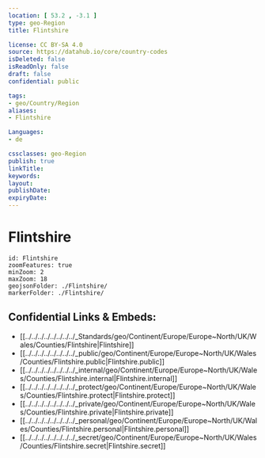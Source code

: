 ```yaml
---
location: [ 53.2 , -3.1 ] 
type: geo-Region
title: Flintshire

license: CC BY-SA 4.0
source: https://datahub.io/core/country-codes
isDeleted: false
isReadOnly: false
draft: false
confidential: public

tags:
- geo/Country/Region
aliases:
- Flintshire

Languages:
- de

cssclasses: geo-Region
publish: true
linkTitle: 
keywords: 
layout: 
publishDate: 
expiryDate: 
---
```


# Flintshire

```leaflet
id: Flintshire
zoomFeatures: true 
minZoom: 2 
maxZoom: 18
geojsonFolder: ./Flintshire/
markerFolder: ./Flintshire/
```


## Confidential Links & Embeds: 
- [[../../../../../../../../_Standards/geo/Continent/Europe/Europe~North/UK/Wales/Counties/Flintshire|Flintshire]] 
- [[../../../../../../../../_public/geo/Continent/Europe/Europe~North/UK/Wales/Counties/Flintshire.public|Flintshire.public]] 
- [[../../../../../../../../_internal/geo/Continent/Europe/Europe~North/UK/Wales/Counties/Flintshire.internal|Flintshire.internal]] 
- [[../../../../../../../../_protect/geo/Continent/Europe/Europe~North/UK/Wales/Counties/Flintshire.protect|Flintshire.protect]] 
- [[../../../../../../../../_private/geo/Continent/Europe/Europe~North/UK/Wales/Counties/Flintshire.private|Flintshire.private]] 
- [[../../../../../../../../_personal/geo/Continent/Europe/Europe~North/UK/Wales/Counties/Flintshire.personal|Flintshire.personal]] 
- [[../../../../../../../../_secret/geo/Continent/Europe/Europe~North/UK/Wales/Counties/Flintshire.secret|Flintshire.secret]] 

